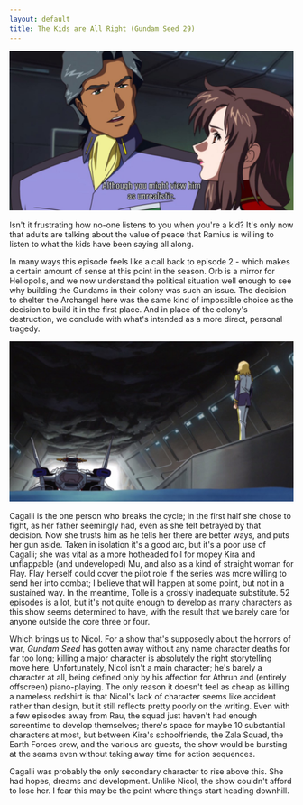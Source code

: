 ```yaml
---
layout: default
title: The Kids are All Right (Gundam Seed 29)
---
```

![](/unrealistic.jpg)

Isn't it frustrating how no-one listens to you when you're a kid? It's only now that adults are talking about the value of peace that Ramius is willing to listen to what the kids have been saying all along.

In many ways this episode feels like a call back to episode 2 - which makes a certain amount of sense at this point in the season. Orb is a mirror for Heliopolis, and we now understand the political situation well enough to see why building the Gundams in their colony was such an issue. The decision to shelter the Archangel here was the same kind of impossible choice as the decision to build it in the first place. And in place of the colony's destruction, we conclude with what's intended as a more direct, personal tragedy.

![](/away.jpg)

Cagalli is the one person who breaks the cycle; in the first half she chose to fight, as her father seemingly had, even as she felt betrayed by that decision. Now she trusts him as he tells her there are better ways, and puts her gun aside. Taken in isolation it's a good arc, but it's a poor use of Cagalli; she was vital as a more hotheaded foil for mopey Kira and unflappable (and undeveloped) Mu, and also as a kind of straight woman for Flay. Flay herself could cover the pilot role if the series was more willing to send her into combat; I believe that will happen at some point, but not in a sustained way. In the meantime, Tolle is a grossly inadequate substitute. 52 episodes is a lot, but it's not quite enough to develop as many characters as this show seems determined to have, with the result that we barely care for anyone outside the core three or four.

Which brings us to Nicol. For a show that's supposedly about the horrors of war, *Gundam Seed* has gotten away without any name character deaths for far too long; killing a major character is absolutely the right storytelling move here. Unfortunately, Nicol isn't a main character; he's barely a character at all, being defined only by his affection for Athrun and (entirely offscreen) piano-playing. The only reason it doesn't feel as cheap as killing a nameless redshirt is that Nicol's lack of character seems like accident rather than design, but it still reflects pretty poorly on the writing. Even with a few episodes away from Rau, the squad just haven't had enough screentime to develop themselves; there's space for maybe 10 substantial characters at most, but between Kira's schoolfriends, the Zala Squad, the Earth Forces crew, and the various arc guests, the show would be bursting at the seams even without taking away time for action sequences.

Cagalli was probably the only secondary character to rise above this. She had hopes, dreams and development. Unlike Nicol, the show couldn't afford to lose her. I fear this may be the point where things start heading downhill.
